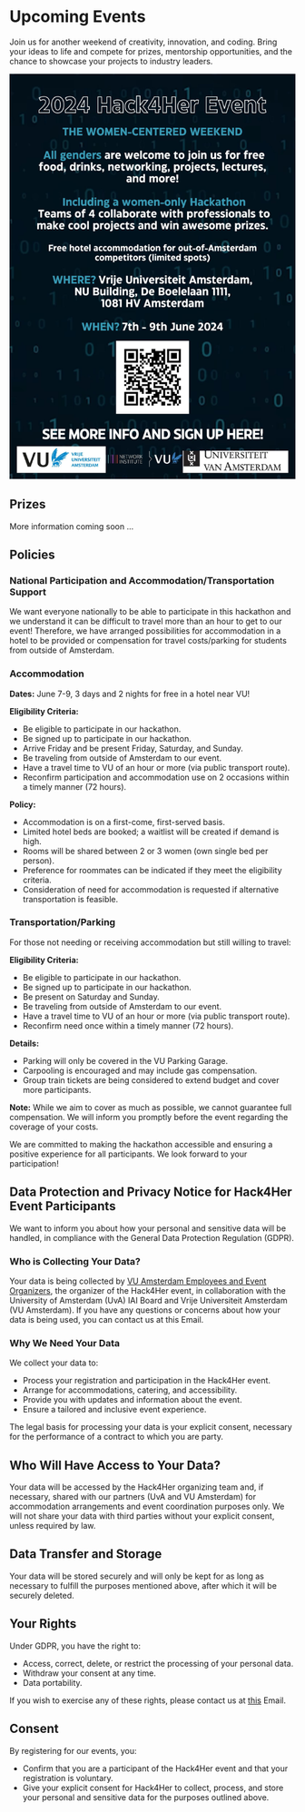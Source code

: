 # Upcoming Events

Join us for another weekend of creativity, innovation, and coding. Bring your ideas to life and compete for prizes, mentorship opportunities, and the chance to showcase your projects to industry leaders.

<a href="https://docs.google.com/forms/d/e/1FAIpQLSdRWW-zl_Q58AGoLR0WqIlr7eypdgPIZn3Qo10W4VZH6-PDHg/viewform" target="_blank">
  <img src="https://github.com/hack4her/hack4her.github.io/blob/main/hack4her_1.jpg?raw=true" alt="Hackathon Event 2024 Poster" style="max-width:100%;">
</a>

## Prizes
More information coming soon ...

## Policies 
### National Participation and Accommodation/Transportation Support

We want everyone nationally to be able to participate in this hackathon and we understand it can be difficult to travel more than an hour to get to our event! Therefore, we have arranged possibilities for accommodation in a hotel to be provided or compensation for travel costs/parking for students from outside of Amsterdam.

### Accommodation

**Dates:** June 7-9, 3 days and 2 nights for free in a hotel near VU!

**Eligibility Criteria:**
- Be eligible to participate in our hackathon.
- Be signed up to participate in our hackathon.
- Arrive Friday and be present Friday, Saturday, and Sunday.
- Be traveling from outside of Amsterdam to our event.
- Have a travel time to VU of an hour or more (via public transport route).
- Reconfirm participation and accommodation use on 2 occasions within a timely manner (72 hours).

**Policy:**
- Accommodation is on a first-come, first-served basis.
- Limited hotel beds are booked; a waitlist will be created if demand is high.
- Rooms will be shared between 2 or 3 women (own single bed per person).
- Preference for roommates can be indicated if they meet the eligibility criteria.
- Consideration of need for accommodation is requested if alternative transportation is feasible.

### Transportation/Parking

For those not needing or receiving accommodation but still willing to travel:

**Eligibility Criteria:**
- Be eligible to participate in our hackathon.
- Be signed up to participate in our hackathon.
- Be present on Saturday and Sunday.
- Be traveling from outside of Amsterdam to our event.
- Have a travel time to VU of an hour or more (via public transport route).
- Reconfirm need once within a timely manner (72 hours).

**Details:**
- Parking will only be covered in the VU Parking Garage.
- Carpooling is encouraged and may include gas compensation.
- Group train tickets are being considered to extend budget and cover more participants.

**Note:** While we aim to cover as much as possible, we cannot guarantee full compensation. We will inform you promptly before the event regarding the coverage of your costs.

We are committed to making the hackathon accessible and ensuring a positive experience for all participants. We look forward to your participation!



## Data Protection and Privacy Notice for Hack4Her Event Participants

 We want to inform you about how your personal and sensitive data will be handled, in compliance with the General Data Protection Regulation (GDPR).

### Who is Collecting Your Data?

Your data is being collected by [VU Amsterdam Employees and Event Organizers](https://hack4her.github.io/organizers.html), the organizer of the Hack4Her event, in collaboration with the University of Amsterdam (UvA) IAI Board and Vrije Universiteit Amsterdam (VU Amsterdam). If you have any questions or concerns about how your data is being used, you can contact us at this Email.

### Why We Need Your Data

We collect your data to:

- Process your registration and participation in the Hack4Her event.
- Arrange for accommodations, catering, and accessibility.
- Provide you with updates and information about the event.
- Ensure a tailored and inclusive event experience.

The legal basis for processing your data is your explicit consent, necessary for the performance of a contract to which you are party.

## Who Will Have Access to Your Data?

Your data will be accessed by the Hack4Her organizing team and, if necessary, shared with our partners (UvA and VU Amsterdam) for accommodation arrangements and event coordination purposes only. We will not share your data with third parties without your explicit consent, unless required by law.

## Data Transfer and Storage

Your data will be stored securely and will only be kept for as long as necessary to fulfill the purposes mentioned above, after which it will be securely deleted.

## Your Rights

Under GDPR, you have the right to:

- Access, correct, delete, or restrict the processing of your personal data.
- Withdraw your consent at any time.
- Data portability.

If you wish to exercise any of these rights, please contact us at [this](mailto:hack4her2024@gmail.com) Email.

## Consent

By registering for our events, you:

- Confirm that you are a participant of the Hack4Her event and that your registration is voluntary.
- Give your explicit consent for Hack4Her to collect, process, and store your personal and sensitive data for the purposes outlined above.
